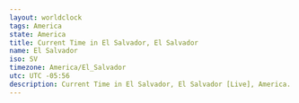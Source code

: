 ```yaml
---
layout: worldclock
tags: America
state: America
title: Current Time in El Salvador, El Salvador
name: El Salvador
iso: SV
timezone: America/El_Salvador
utc: UTC -05:56
description: Current Time in El Salvador, El Salvador [Live], America. Live update now time in El Salvador, timezone America/El_Salvador, UTC -05:56, Country ISO code & Current Local Time.
---
```


